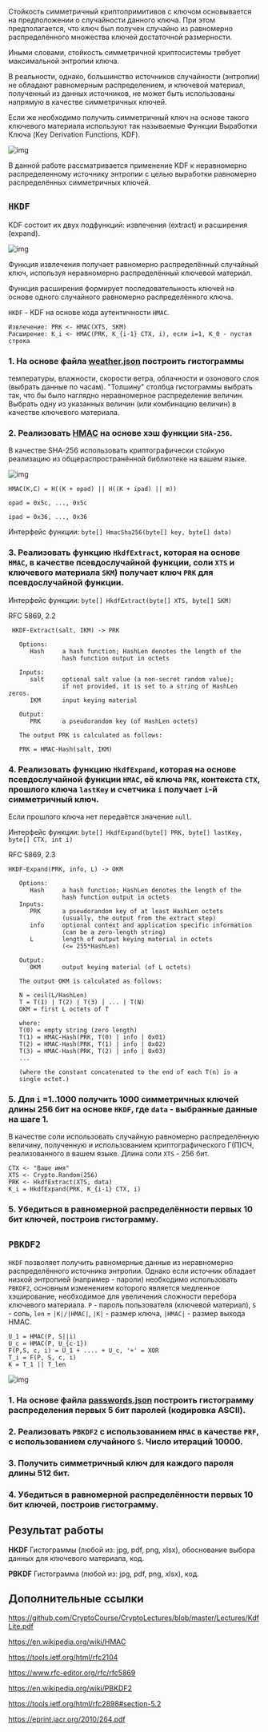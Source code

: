 Стойкость симметричный криптопримитивов с ключом основывается на предположении о случайности данного ключа. При этом предполагается, что ключ был получен случайно из равномерно распределённого множества ключей достаточной размерности.

Иными словами, стойкость симметричной криптосистемы требует максимальной энтропии ключа.

В реальности, однако, большинство источников случайности (энтропии) не обладают равномерным распределением, и ключевой материал, полученный из данных источников, не может быть использованы напрямую в качестве симметричных ключей.

Если же необходимо получить симметричный ключ на основе такого ключевого материала используют так называемые Функции Выработки Ключа (Key Derivation Functions, KDF).

![img](https://github.com/CryptoCourse/CryptoLabs/blob/master/Impl/imgs/Single-phase-model-for-KDFs_W640.jpg)

В данной работе рассматривается применение KDF к неравномерно распределенному источнику энтропии с целью выработки равномерно распределённых симметричных ключей.

## `HKDF`

KDF состоит их двух подфункций: извлечения (extract) и расширения (expand).

![img](https://github.com/CryptoCourse/CryptoLabs/blob/master/Impl/imgs/Extract-then-expand-model-for-KDFs_W640.jpg)

Функция извлечения получает равномерно распределённый случайный ключ, используя неравномерно распределённый ключевой материал.

Функция расширения формирует последовательность ключей на основе одного случайного равномерно распределённого ключа.

`HKDF` - KDF на основе кода аутентичности `HMAC`. 
```
Извлечение: PRK <- HMAC(XTS, SKM)
Расширение: K_i <- HMAC(PRK, К_{i-1} CTX, i), если i=1, K_0 - пустая строка
```

### 1. На основе файла [weather.json](https://github.com/CryptoCourse/CryptoLabs/blob/master/Impl/weather.json) построить гистограммы 

температуры, влажности, скорости ветра, облачности и озонового слоя (выбрать данные по часам). "Толшину" столбца гистограммы выбрать так, что бы было наглядно неравномерное распределение величин. Выбрать одну из указанных величин (или комбинацию величин) в качестве ключевого материала.

### 2. Реализовать [HMAC](https://en.wikipedia.org/wiki/HMAC) на основе хэш функции `SHA-256`. 

В качестве SHA-256 использовать криптографически стойкую реализацию из общераспространённой библиотеке на вашем языке.

![img](https://encrypted-tbn0.gstatic.com/images?q=tbn%3AANd9GcR45Fu58KVP7gP_YF4SnuWl0kR5hYwawtMpiIpVBqUHU4RtYmGa)

`HMAC(K,C) = H((K + opad) || H((K + ipad) || m))`

`opad = 0x5c, ..., 0x5c`

`ipad = 0x36, ..., 0x36`

Интерфейс функции: `byte[] HmacSha256(byte[] key, byte[] data)`

### 3. Реализовать функцию `HkdfExtract`, которая на основе `HMAC`, в качестве псевдослучайной функции, соли `XTS` и ключевого материала `SKM`) получает ключ `PRK` для псевдослучайной функции.

Интерфейс функции: `byte[] HkdfExtract(byte[] XTS, byte[] SKM)`

RFC 5869, 2.2

```
 HKDF-Extract(salt, IKM) -> PRK

   Options:
      Hash     a hash function; HashLen denotes the length of the
               hash function output in octets

   Inputs:
      salt     optional salt value (a non-secret random value);
               if not provided, it is set to a string of HashLen zeros.
      IKM      input keying material

   Output:
      PRK      a pseudorandom key (of HashLen octets)

   The output PRK is calculated as follows:

   PRK = HMAC-Hash(salt, IKM)
```

### 4. Реализовать функцию `HkdfExpand`, которая на основе псевдослучайной функции `HMAC`, её ключа `PRK`, контекста `CTX`, прошлого ключа `lastKey` и счетчика `i` получает `i`-й симметричный ключ. 

Если прошлого ключа нет передаётся значение `null`.

Интерфейс функции: `byte[] HkdfExpand(byte[] PRK, byte[] lastKey, byte[] CTX, int i)`

RFC 5869, 2.3

```
HKDF-Expand(PRK, info, L) -> OKM

   Options:
      Hash     a hash function; HashLen denotes the length of the
               hash function output in octets
   Inputs:
      PRK      a pseudorandom key of at least HashLen octets
               (usually, the output from the extract step)
      info     optional context and application specific information
               (can be a zero-length string)
      L        length of output keying material in octets
               (<= 255*HashLen)

   Output:
      OKM      output keying material (of L octets)

   The output OKM is calculated as follows:

   N = ceil(L/HashLen)
   T = T(1) | T(2) | T(3) | ... | T(N)
   OKM = first L octets of T

   where:
   T(0) = empty string (zero length)
   T(1) = HMAC-Hash(PRK, T(0) | info | 0x01)
   T(2) = HMAC-Hash(PRK, T(1) | info | 0x02)
   T(3) = HMAC-Hash(PRK, T(2) | info | 0x03)
   ...

   (where the constant concatenated to the end of each T(n) is a
   single octet.)
```

### 5. Для `i` =1..1000 получить 1000 симметричных ключей длины 256 бит на основе `HKDF`, где `data` - выбранные данные на шаге 1.
В качестве соли использовать случайную равномерно распределённую величину, полученную и использованием криптографического Г(П)СЧ, реализованного в вашем языке. Длина соли `XTS` - 256 бит.

```
CTX <- "Ваше имя"
XTS <- Crypto.Random(256)
PRK <- HkdfExtract(XTS, data)
K_i = HkdfExpand(PRK, K_{i-1} CTX, i)
```

### 5. Убедиться в равномерной распределённости первых 10 бит ключей, построив гистограмму.

## `PBKDF2`

`HKDF` позволяет получить равномерные данные из неравномерно распределённого источника энтропии. Однако если источник обладает низкой энтропией (например - пароли)
необходимо использовать `PBKDF2`, основным изменением которого является медленное хэширование, необходимое для увеличения сложности перебора ключевого материала.
`P` - пароль пользователя (ключевой материал), `S` - соль, `len` = `|K|/|HMAC|`, `|K|` - размер ключа, `|HMAC|` - размер выхода HMAC.

```
U_1 = HMAC(P, S||i)
U_c = HMAC(P, U_{c-1})
F(P,S, c, i) = U_1 + .... + U_c, '+' = XOR
T_i = F(P, S, c, i)
K = T_1 || T_len
```

![img](https://upload.wikimedia.org/wikipedia/commons/7/70/Pbkdf2_nist.png)

### 1. На основе файла [passwords.json](https://github.com/CryptoCourse/CryptoLabs/blob/master/Impl/passwords.json) построить гистограмму распределения первых 5 бит паролей (кодировка ASCII).
### 2. Реализовать `PBKDF2` с использованием `HMAC` в качестве `PRF`, с использованием случайного `S`. Число итераций 10000.
### 3. Получить симметричный ключ для каждого пароля длины 512 бит.
### 4. Убедиться в равномерной распределённости первых 10 бит ключей, построив гистограмму.

## Результат работы
**HKDF** Гистограммы (любой из: jpg, pdf, png, xlsx), обоснование выбора данных для ключевого материала, код.

**PBKDF** Гистограмма (любой из: jpg, pdf, png, xlsx), код.

## Дополнительные ссылки

https://github.com/CryptoCourse/CryptoLectures/blob/master/Lectures/KdfLite.pdf

https://en.wikipedia.org/wiki/HMAC

https://tools.ietf.org/html/rfc2104

https://www.rfc-editor.org/rfc/rfc5869

https://en.wikipedia.org/wiki/PBKDF2

https://tools.ietf.org/html/rfc2898#section-5.2

https://eprint.iacr.org/2010/264.pdf
